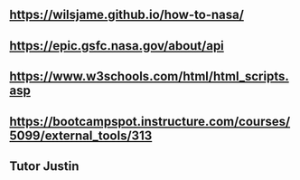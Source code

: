 https://wilsjame.github.io/how-to-nasa/
-
https://epic.gsfc.nasa.gov/about/api
-
https://www.w3schools.com/html/html_scripts.asp
-
https://bootcampspot.instructure.com/courses/5099/external_tools/313
-
Tutor Justin
-
